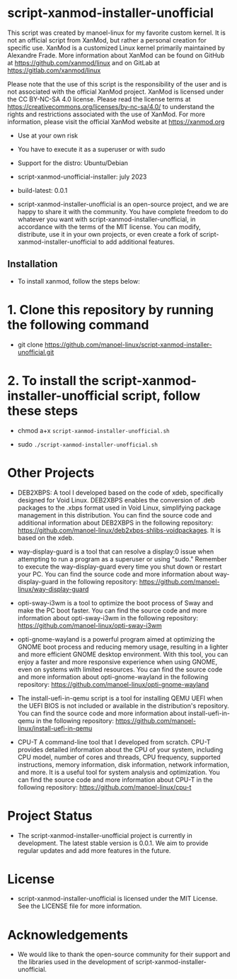 # script-xanmod-installer-unofficial

This script was created by manoel-linux for my favorite custom kernel. It is not an official script from XanMod, but rather a personal creation for specific use. XanMod is a customized Linux kernel primarily maintained by Alexandre Frade. More information about XanMod can be found on GitHub at https://github.com/xanmod/linux and on GitLab at https://gitlab.com/xanmod/linux                             

Please note that the use of this script is the responsibility of the user and is not associated with the official XanMod project. 
XanMod is licensed under the CC BY-NC-SA 4.0 license. Please read the license terms at https://creativecommons.org/licenses/by-nc-sa/4.0/ to understand the rights and restrictions associated with the use of XanMod. For more information, please visit the official 
XanMod website at https://xanmod.org

- Use at your own risk

- You have to execute it as a superuser or with sudo

- Support for the distro: Ubuntu/Debian

- script-xanmod-unofficial-installer: july 2023

- build-latest: 0.0.1

- script-xanmod-installer-unofficial is an open-source project, and we are happy to share it with the community. You have complete freedom to do whatever you want with script-xanmod-installer-unofficial, in accordance with the terms of the MIT license. You can modify, distribute, use it in your own projects, or even create a fork of script-xanmod-installer-unofficial to add additional features.

## Installation

- To install xanmod, follow the steps below:

# 1. Clone this repository by running the following command

- git clone https://github.com/manoel-linux/script-xanmod-installer-unofficial.git

# 2. To install the script-xanmod-installer-unofficial script, follow these steps

- chmod a+x `script-xanmod-installer-unofficial.sh`

- sudo `./script-xanmod-installer-unofficial.sh`

# Other Projects

- DEB2XBPS: A tool I developed based on the code of xdeb, specifically designed for Void Linux. DEB2XBPS enables the conversion of .deb packages to the .xbps   format used in Void Linux, simplifying package management in this distribution. You can find the source code and additional information about DEB2XBPS in the  following repository: https://github.com/manoel-linux/deb2xbps-shlibs-voidpackages. It is based on the xdeb.

- way-display-guard is a tool that can resolve a display:0 issue when attempting to run a program as a superuser or using "sudo." Remember to execute the way-display-guard every time you shut down or restart your PC. You can find the source code and more information about way-display-guard in the following repository: https://github.com/manoel-linux/way-display-guard

- opti-sway-i3wm is a tool to optimize the boot process of Sway and make the PC boot faster. You can find the source code and more information about opti-sway-i3wm in the following repository: https://github.com/manoel-linux/opti-sway-i3wm

- opti-gnome-wayland is a powerful program aimed at optimizing the GNOME boot process and reducing memory usage, resulting in a lighter and more efficient GNOME  desktop environment. With this tool, you can enjoy a faster and more responsive experience when using GNOME, even on systems with limited resources. You can find the source code and more information about opti-gnome-wayland in the following repository: https://github.com/manoel-linux/opti-gnome-wayland

- The install-uefi-in-qemu script is a tool for installing QEMU UEFI when the UEFI BIOS is not included or available in the distribution's repository. You can find the source code and more information about install-uefi-in-qemu in the following repository: https://github.com/manoel-linux/install-uefi-in-qemu

- CPU-T A command-line tool that I developed from scratch. CPU-T provides detailed information about the CPU of your system, including CPU model, number of cores and threads, CPU frequency, supported instructions, memory information, disk information, network information, and more. It is a useful tool for system analysis and optimization. You can find the source code and more information about CPU-T in the following repository: https://github.com/manoel-linux/cpu-t

# Project Status

- The script-xanmod-installer-unofficial project is currently in development. The latest stable version is 0.0.1. We aim to provide regular updates and add more features in the future.

# License

- script-xanmod-installer-unofficial is licensed under the MIT License. See the LICENSE file for more information.

# Acknowledgements

- We would like to thank the open-source community for their support and the libraries used in the development of script-xanmod-installer-unofficial.
